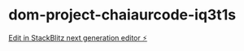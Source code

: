 # dom-project-chaiaurcode-iq3t1s

[Edit in StackBlitz next generation editor ⚡️](https://stackblitz.com/~/github.com/manojskulkarni2003/dom-project-chaiaurcode-iq3t1s)